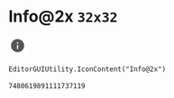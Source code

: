 # Info@2x `32x32`
<img src="/img/Info@2x.png" width=32 height=32>

``` CSharp
EditorGUIUtility.IconContent("Info@2x")
```
```
7480619891111737119
```
